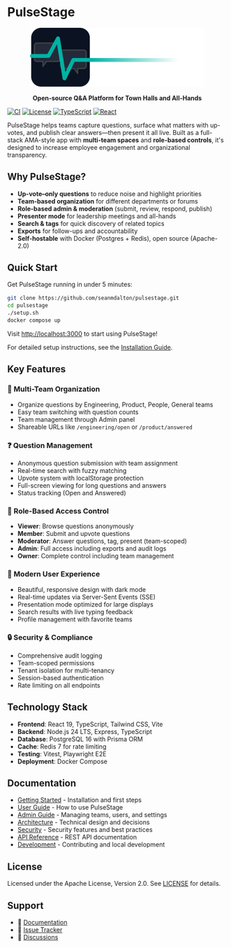 # PulseStage

<div align="center">
  <img src="assets/pulsestage-wordmark-light.svg" alt="PulseStage" width="400">
  <p><strong>Open-source Q&A Platform for Town Halls and All-Hands</strong></p>
</div>

[![CI](https://github.com/seanmdalton/pulsestage/actions/workflows/ci.yaml/badge.svg)](https://github.com/seanmdalton/pulsestage/actions/workflows/ci.yaml)
[![License](https://img.shields.io/badge/License-Apache%202.0-blue.svg)](https://opensource.org/licenses/Apache-2.0)
[![TypeScript](https://img.shields.io/badge/TypeScript-5.8-blue.svg)](https://www.typescriptlang.org/)
[![React](https://img.shields.io/badge/React-19-blue.svg)](https://reactjs.org/)

PulseStage helps teams capture questions, surface what matters with up-votes, and publish clear answers—then present it all live. Built as a full-stack AMA-style app with **multi-team spaces** and **role-based controls**, it's designed to increase employee engagement and organizational transparency.

## Why PulseStage?

- **Up-vote–only questions** to reduce noise and highlight priorities  
- **Team-based organization** for different departments or forums  
- **Role-based admin & moderation** (submit, review, respond, publish)  
- **Presenter mode** for leadership meetings and all-hands  
- **Search & tags** for quick discovery of related topics  
- **Exports** for follow-ups and accountability  
- **Self-hostable** with Docker (Postgres + Redis), open source (Apache-2.0)

## Quick Start

Get PulseStage running in under 5 minutes:

```bash
git clone https://github.com/seanmdalton/pulsestage.git
cd pulsestage
./setup.sh
docker compose up
```

Visit [http://localhost:3000](http://localhost:3000) to start using PulseStage!

For detailed setup instructions, see the [Installation Guide](getting-started/installation.md).

## Key Features

### 🏢 Multi-Team Organization
- Organize questions by Engineering, Product, People, General teams
- Easy team switching with question counts
- Team management through Admin panel
- Shareable URLs like `/engineering/open` or `/product/answered`

### ❓ Question Management
- Anonymous question submission with team assignment
- Real-time search with fuzzy matching
- Upvote system with localStorage protection
- Full-screen viewing for long questions and answers
- Status tracking (Open and Answered)

### 👥 Role-Based Access Control
- **Viewer**: Browse questions anonymously
- **Member**: Submit and upvote questions
- **Moderator**: Answer questions, tag, present (team-scoped)
- **Admin**: Full access including exports and audit logs
- **Owner**: Complete control including team management

### 🎨 Modern User Experience
- Beautiful, responsive design with dark mode
- Real-time updates via Server-Sent Events (SSE)
- Presentation mode optimized for large displays
- Search results with live typing feedback
- Profile management with favorite teams

### 🔒 Security & Compliance
- Comprehensive audit logging
- Team-scoped permissions
- Tenant isolation for multi-tenancy
- Session-based authentication
- Rate limiting on all endpoints

## Technology Stack

- **Frontend**: React 19, TypeScript, Tailwind CSS, Vite
- **Backend**: Node.js 24 LTS, Express, TypeScript
- **Database**: PostgreSQL 16 with Prisma ORM
- **Cache**: Redis 7 for rate limiting
- **Testing**: Vitest, Playwright E2E
- **Deployment**: Docker Compose

## Documentation

- [Getting Started](getting-started/quick-start.md) - Installation and first steps
- [User Guide](user-guide/overview.md) - How to use PulseStage
- [Admin Guide](admin-guide/overview.md) - Managing teams, users, and settings
- [Architecture](architecture/system-design.md) - Technical design and decisions
- [Security](security/overview.md) - Security features and best practices
- [API Reference](api/overview.md) - REST API documentation
- [Development](development/setup.md) - Contributing and local development

## License

Licensed under the Apache License, Version 2.0. See [LICENSE](../LICENSE) for details.

## Support

- 📖 [Documentation](https://seanmdalton.github.io/pulsestage/)
- 🐛 [Issue Tracker](https://github.com/seanmdalton/pulsestage/issues)
- 💬 [Discussions](https://github.com/seanmdalton/pulsestage/discussions)

